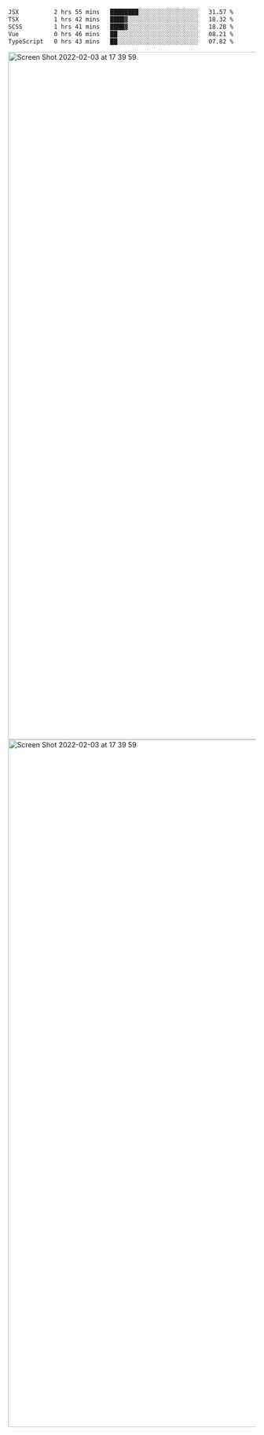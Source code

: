 <!--START_SECTION:waka-->

```txt
JSX          2 hrs 55 mins   ████████░░░░░░░░░░░░░░░░░   31.57 %
TSX          1 hrs 42 mins   ████▓░░░░░░░░░░░░░░░░░░░░   18.32 %
SCSS         1 hrs 41 mins   ████▓░░░░░░░░░░░░░░░░░░░░   18.28 %
Vue          0 hrs 46 mins   ██░░░░░░░░░░░░░░░░░░░░░░░   08.21 %
TypeScript   0 hrs 43 mins   ██░░░░░░░░░░░░░░░░░░░░░░░   07.82 %
```

<!--END_SECTION:waka-->

<img width="1400" alt="Screen Shot 2022-02-03 at 17 39 59" src="https://user-images.githubusercontent.com/45716542/152387304-f2b60485-53a6-4f4b-a818-5cefb1b0c0ae.png">
<img width="1400" alt="Screen Shot 2022-02-03 at 17 39 59" src="https://user-images.githubusercontent.com/45716542/152387273-ea5cdf21-2a45-44da-8bef-00c1763b1d42.png">
